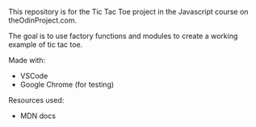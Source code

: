 This repository is for the Tic Tac Toe project in the Javascript course on theOdinProject.com.

The goal is to use factory functions and modules to create a working example of tic tac toe.

Made with:

- VSCode
- Google Chrome (for testing)

Resources used:

- MDN docs